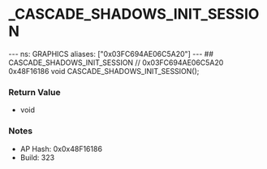 # _CASCADE_SHADOWS_INIT_SESSION

--- ns: GRAPHICS aliases: ["0x03FC694AE06C5A20"] --- ## CASCADE_SHADOWS_INIT_SESSION  // 0x03FC694AE06C5A20 0x48F16186 void CASCADE_SHADOWS_INIT_SESSION();

### Return Value
* void

### Notes
* AP Hash: 0x0x48F16186
* Build: 323

